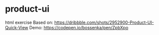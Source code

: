 # product-ui
html exercise
Based on: https://dribbble.com/shots/2952900-Product-UI-Quick-View
Demo: https://codepen.io/bossenka/pen/ZpbXpo
